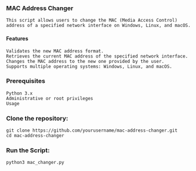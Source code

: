### MAC Address Changer
    This script allows users to change the MAC (Media Access Control) address of a specified network interface on Windows, Linux, and macOS.

#### Features
    Validates the new MAC address format.
    Retrieves the current MAC address of the specified network interface.
    Changes the MAC address to the new one provided by the user.
    Supports multiple operating systems: Windows, Linux, and macOS.
### Prerequisites
    Python 3.x
    Administrative or root privileges
    Usage
### Clone the repository:
    git clone https://github.com/yourusername/mac-address-changer.git
    cd mac-address-changer
### Run the Script:
    python3 mac_changer.py
    

